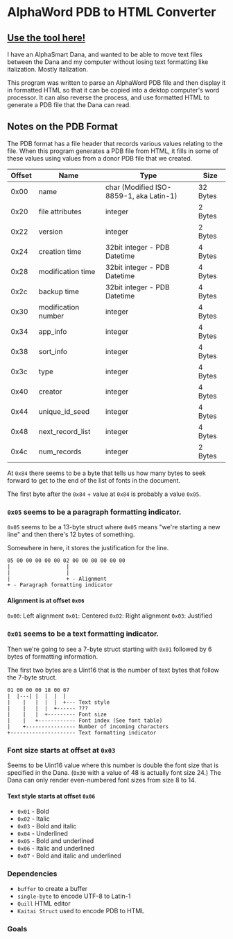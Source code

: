 # AlphaWord PDB to HTML Converter

## [Use the tool here!](https://rattiecode.github.io/alphaword_pdb_to_html/)

I have an AlphaSmart Dana, and wanted to be able to move text files between the Dana and my computer without losing text formatting like italization. Mostly italization.

This program was written to parse an AlphaWord PDB file and then display it in formatted HTML so that it can be copied into a dektop computer's word processor. It can also reverse the process, and use formatted HTML to generate a PDB file that the Dana can read.

## Notes on the PDB Format

The PDB format has a file header that records various values relating to the file. When this program generates a PDB file from HTML, it fills in some of these values using values from a donor PDB file that we created.

| Offset | Name                | Type                                    | Size     |
| ------ | ------------------- | --------------------------------------- | -------- |
| 0x00   | name                | char (Modified ISO-8859-1, aka Latin-1) | 32 Bytes |
| 0x20   | file attributes     | integer                                 | 2 Bytes  |
| 0x22   | version             | integer                                 | 2 Bytes  |
| 0x24   | creation time       | 32bit integer - PDB Datetime            | 4 Bytes  |
| 0x28   | modification time   | 32bit integer - PDB Datetime            | 4 Bytes  |
| 0x2c   | backup time         | 32bit integer - PDB Datetime            | 4 Bytes  |
| 0x30   | modification number | integer                                 | 4 Bytes  |
| 0x34   | app_info            | integer                                 | 4 Bytes  |
| 0x38   | sort_info           | integer                                 | 4 Bytes  |
| 0x3c   | type                | integer                                 | 4 Bytes  |
| 0x40   | creator             | integer                                 | 4 Bytes  |
| 0x44   | unique_id_seed      | integer                                 | 4 Bytes  |
| 0x48   | next_record_list    | integer                                 | 4 Bytes  |
| 0x4c   | num_records         | integer                                 | 2 Bytes  |

At `0x84` there seems to be a byte that tells us how many bytes to seek forward to get to the end of the list of fonts in the document.

The first byte after the `0x84` + value at `0x84` is probably a value `0x05`.

### `0x05` seems to be a paragraph formatting indicator.

`0x05` seems to be a 13-byte struct where `0x05` means "we're starting a new line" and then there's 12 bytes of something.

Somewhere in here, it stores the justification for the line.

```
05 00 00 00 00 00 02 00 00 00 00 00 00
|                  |
|                  |
|                  + - Alignment
+ - Paragraph formatting indicator
```

#### Alignment is at offset `0x06`

`0x00`: Left alignment
`0x01`: Centered
`0x02`: Right alignment
`0x03`: Justified

### `0x01` seems to be a text formatting indicator.

Then we're going to see a 7-byte struct starting with `0x01` followed by 6 bytes of formatting information.

The first two bytes are a Uint16 that is the number of text bytes that follow the 7-byte struct.

```
01 00 00 00 18 00 07
|  |---| |  |  |  |
|    |   |  |  |  +--- Text style
|    |   |  |  +------ ???
|    |   |  +--------- Font size
|    |   +------------ Font index (See font table)
|    +---------------- Number of incoming characters
+--------------------- Text formatting indicator
```

### Font size starts at offset at `0x03`

Seems to be Uint16 value where this number is double the font size that is specified in the Dana. (`0x30` with a value of 48 is actually font size 24.) The Dana can only render even-numbered font sizes from size 8 to 14.

#### Text style starts at offset `0x06`

- `0x01` - Bold
- `0x02` - Italic
- `0x03` - Bold and italic
- `0x04` - Underlined
- `0x05` - Bold and underlined
- `0x06` - Italic and underlined
- `0x07` - Bold and italic and underlined

### Dependencies

- `buffer` to create a buffer
- `single-byte` to encode UTF-8 to Latin-1
- `Quill` HTML editor
- `Kaitai Struct` used to encode PDB to HTML

### Goals
